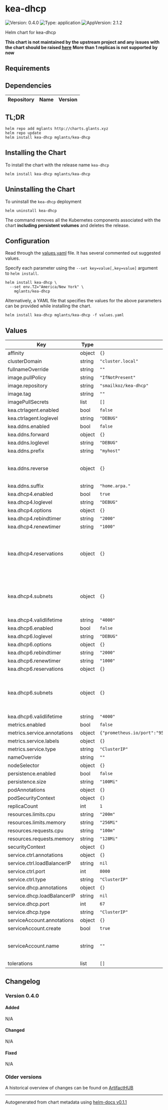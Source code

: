 # kea-dhcp

![Version: 0.4.0](https://img.shields.io/badge/Version-0.4.0-informational?style=flat-square) ![Type: application](https://img.shields.io/badge/Type-application-informational?style=flat-square) ![AppVersion: 2.1.2](https://img.shields.io/badge/AppVersion-2.1.2-informational?style=flat-square)

Helm chart for kea-dhcp

**This chart is not maintained by the upstream project and any issues with the chart should be raised [here](https://github.com/MGlants/charts/issues/new/choose)**
**More than 1 replicas is not supported by now**

## Requirements

## Dependencies

| Repository | Name | Version |
|------------|------|---------|

## TL;DR

```console
helm repo add mglants http://charts.glants.xyz
helm repo update
helm install kea-dhcp mglants/kea-dhcp
```

## Installing the Chart

To install the chart with the release name `kea-dhcp`

```console
helm install kea-dhcp mglants/kea-dhcp
```

## Uninstalling the Chart

To uninstall the `kea-dhcp` deployment

```console
helm uninstall kea-dhcp
```

The command removes all the Kubernetes components associated with the chart **including persistent volumes** and deletes the release.

## Configuration

Read through the [values.yaml](./values.yaml) file. It has several commented out suggested values.

Specify each parameter using the `--set key=value[,key=value]` argument to `helm install`.

```console
helm install kea-dhcp \
  --set env.TZ="America/New York" \
    mglants/kea-dhcp
```

Alternatively, a YAML file that specifies the values for the above parameters can be provided while installing the chart.

```console
helm install kea-dhcp mglants/kea-dhcp -f values.yaml
```

## Values

| Key | Type | Default | Description |
|-----|------|---------|-------------|
| affinity | object | `{}` |  |
| clusterDomain | string | `"cluster.local"` |  |
| fullnameOverride | string | `""` |  |
| image.pullPolicy | string | `"IfNotPresent"` |  |
| image.repository | string | `"smailkoz/kea-dhcp"` |  |
| image.tag | string | `""` |  |
| imagePullSecrets | list | `[]` |  |
| kea.ctrlagent.enabled | bool | `false` |  |
| kea.ctrlagent.loglevel | string | `"DEBUG"` |  |
| kea.ddns.enabled | bool | `false` |  |
| kea.ddns.forward | object | `{}` |  |
| kea.ddns.loglevel | string | `"DEBUG"` |  |
| kea.ddns.prefix | string | `"myhost"` |  |
| kea.ddns.reverse | object | `{}` |  - name: home.arpa.   key-name: ''   dns-servers:   - ip-address: 172.16.32.2     port: 53 |
| kea.ddns.suffix | string | `"home.arpa."` |  |
| kea.dhcp4.enabled | bool | `true` |  |
| kea.dhcp4.loglevel | string | `"DEBUG"` |  |
| kea.dhcp4.options | object | `{}` |  |
| kea.dhcp4.rebindtimer | string | `"2000"` |  |
| kea.dhcp4.renewtimer | string | `"1000"` |  |
| kea.dhcp4.reservations | object | `{}` |    data: 192.168.1.2 - name: domain-name   data: local - name: domain-search   data: local - code: 66   data: 192.168.1.2   name: tftp-server-name |
| kea.dhcp4.subnets | object | `{}` |    hw-address: "aa:aa:aa:aa:aa:aa"   hostname: "hostname"   option-data:     - name: "tftp-servers"       data: "10.1.1.202,10.1.1.203" |
| kea.dhcp4.validlifetime | string | `"4000"` |  |
| kea.dhcp6.enabled | bool | `false` |  |
| kea.dhcp6.loglevel | string | `"DEBUG"` |  |
| kea.dhcp6.options | object | `{}` |  |
| kea.dhcp6.rebindtimer | string | `"2000"` |  |
| kea.dhcp6.renewtimer | string | `"1000"` |  |
| kea.dhcp6.reservations | object | `{}` |  |
| kea.dhcp6.subnets | object | `{}` |    duid: "aa:aa:aa:aa:aa:aa"   hostname: "hostname"   option-data:     - name: "dns-servers"       data: "2001:db8:2::45, 2001:db8:2::100" |
| kea.dhcp6.validlifetime | string | `"4000"` |  |
| metrics.enabled | bool | `false` |  |
| metrics.service.annotations | object | `{"prometheus.io/port":"9547","prometheus.io/scrape":"true"}` |  loadBalancerIP: |
| metrics.service.labels | object | `{}` |  |
| metrics.service.type | string | `"ClusterIP"` |  |
| nameOverride | string | `""` |  |
| nodeSelector | object | `{}` |  |
| persistence.enabled | bool | `false` |  |
| persistence.size | string | `"100Mi"` |  |
| podAnnotations | object | `{}` |  |
| podSecurityContext | object | `{}` |  |
| replicaCount | int | `1` |  |
| resources.limits.cpu | string | `"200m"` |  |
| resources.limits.memory | string | `"256Mi"` |  |
| resources.requests.cpu | string | `"100m"` |  |
| resources.requests.memory | string | `"128Mi"` |  |
| securityContext | object | `{}` |  |
| service.ctrl.annotations | object | `{}` |  nodePort: |
| service.ctrl.loadBalancerIP | string | `nil` |  |
| service.ctrl.port | int | `8000` |  |
| service.ctrl.type | string | `"ClusterIP"` |  |
| service.dhcp.annotations | object | `{}` |  nodePort: |
| service.dhcp.loadBalancerIP | string | `nil` |  |
| service.dhcp.port | int | `67` |  |
| service.dhcp.type | string | `"ClusterIP"` |  |
| serviceAccount.annotations | object | `{}` |  |
| serviceAccount.create | bool | `true` |  |
| serviceAccount.name | string | `""` |  If not set and create is true, a name is generated using the fullname template |
| tolerations | list | `[]` |  |

## Changelog

### Version 0.4.0

#### Added

N/A

#### Changed

N/A

#### Fixed

N/A

### Older versions

A historical overview of changes can be found on [ArtifactHUB](https://artifacthub.io/packages/helm/mglants/kea-dhcp?modal=changelog)

----------------------------------------------
Autogenerated from chart metadata using [helm-docs v0.1.1](https://github.com/k8s-at-home/helm-docs/releases/v0.1.1)
